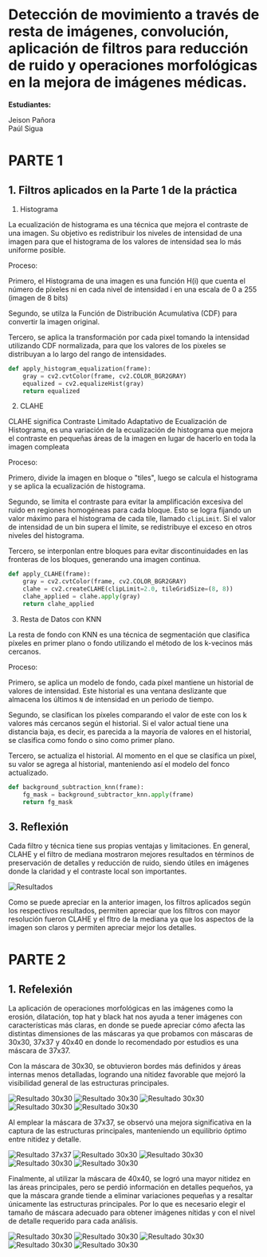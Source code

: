 # Detección de movimiento a través de resta de imágenes, convolución, aplicación de filtros para reducción de ruido y operaciones morfológicas en la mejora de imágenes médicas.

**Estudiantes:**

Jeison Pañora \
Paúl Sigua

# PARTE 1

## 1. Filtros aplicados en la Parte 1 de la práctica

1. Histograma

La ecualización de histograma es una técnica que mejora el contraste de una imagen. Su objetivo es redistribuir los niveles de intensidad de una imagen para que el histograma de los valores de intensidad sea lo más uniforme posible. 

Proceso:

Primero, el Histograma de una imagen es una función H(i) que cuenta el número de píxeles ni en cada nivel de intensidad i en una escala de 0 a 255 (imagen de 8 bits)

Segundo, se utilza la Función de Distribución Acumulativa (CDF) para convertir la imagen original.

Tercero, se aplica la transformación por cada pixel tomando la intensidad utilizando CDF normalizada, para que los valores de los pixeles se distribuyan a lo largo del rango de intensidades.

```py
def apply_histogram_equalization(frame):
    gray = cv2.cvtColor(frame, cv2.COLOR_BGR2GRAY)
    equalized = cv2.equalizeHist(gray)
    return equalized
```

2. CLAHE

CLAHE significa Contraste Limitado Adaptativo de Ecualización de Histograma, es una variación de la ecualización de histograma que mejora el contraste en pequeñas áreas de la imagen en lugar de hacerlo en toda la imagen compleata

Proceso:

Primero, divide la imagen en bloque o "tiles", luego se calcula el histograma y se aplica la ecualización de histograma.

Segundo, se limita el contraste para evitar la amplificación excesiva del ruido en regiones homogéneas para cada bloque. Esto se logra fijando un valor máximo para el histograma de cada tile, llamado `clipLimit`. Si el valor de intensidad de un bin supera el límite, se redistribuye el exceso en otros niveles del histograma.

Tercero, se interponlan entre bloques para evitar discontinuidades en las fronteras de los bloques, generando una imagen continua.

```py
def apply_CLAHE(frame):
    gray = cv2.cvtColor(frame, cv2.COLOR_BGR2GRAY)
    clahe = cv2.createCLAHE(clipLimit=2.0, tileGridSize=(8, 8))
    clahe_applied = clahe.apply(gray)
    return clahe_applied
```

3. Resta de Datos con KNN

La resta de fondo con KNN es una técnica de segmentación que clasifica píxeles en primer plano o fondo utilizando el método de los k-vecinos más cercanos.

Proceso:

Primero, se aplica un modelo de fondo, cada píxel mantiene un historial de valores de intensidad. Este historial es una ventana deslizante que almacena los últimos `N` de intensidad en un periodo de tiempo.

Segundo, se clasifican los píxeles comparando el valor de este con los k valores más cercanos según el historial. Si el valor actual tiene una distancia baja, es decir, es parecida a la mayoría de valores en el historial, se clasifica como fondo o sino como primer plano.

Tercero, se actualiza el historial. Al momento en el que se clasifica un píxel, su valor se agrega al historial, manteniendo así el modelo del fonco actualizado.

```py
def background_subtraction_knn(frame):
    fg_mask = background_subtractor_knn.apply(frame)
    return fg_mask
```

## 3. Reflexión

Cada filtro y técnica tiene sus propias ventajas y limitaciones. En general, CLAHE y el filtro de mediana mostraron mejores resultados en términos de preservación de detalles y reducción de ruido, siendo útiles en imágenes donde la claridad y el contraste local son importantes.

![Resultados](resultados.jpeg)

Como se puede apreciar en la anterior imagen, los filtros aplicados según los respectivos resultados, permiten apreciar que los filtros con mayor resolución fueron CLAHE y el fltro de la mediana ya que los aspectos de la imagen son claros y permiten apreciar mejor los detalles.

# PARTE 2

## 1. Refelexión

La aplicación de operaciones morfológicas en las imágenes como la erosión, dilatación, top hat y black hat nos ayuda a tener imágenes con características más claras, en donde se puede apreciar cómo afecta las distintas dimensiones de las máscaras ya que probamos con máscaras de 30x30, 37x37 y 40x40 en donde lo recomendado por estudios es una máscara de 37x37.

Con la máscara de 30x30, se obtuvieron bordes más definidos y áreas internas menos detalladas, logrando una nitidez favorable que mejoró la visibilidad general de las estructuras principales. 

![Resultado 30x30](/parte_2/processed/Black_hat_30x30_2-image.jpeg)
![Resultado 30x30](/parte_2/processed/Dilatacion_30x30_2-image.jpeg)
![Resultado 30x30](/parte_2/processed/Erosion_30x30_2-image.jpeg)
![Resultado 30x30](/parte_2/processed/Top_hat_30x30_2-image.jpeg)
![Resultado 30x30](/parte_2/processed/Imagen_original_30x30_2-image.jpeg)

Al emplear la máscara de 37x37, se observó una mejora significativa en la captura de las estructuras principales, manteniendo un equilibrio óptimo entre nitidez y detalle.

![Resultado 37x37](/parte_2/processed/Black_hat_37x37_2-image.jpeg)
![Resultado 30x30](/parte_2/processed/Dilatacion_37x37_2-image.jpeg)
![Resultado 30x30](/parte_2/processed/Erosion_37x37_2-image.jpeg)
![Resultado 30x30](/parte_2/processed/Top_hat_37x37_2-image.jpeg)
![Resultado 30x30](/parte_2/processed/Imagen_original_37x37_2-image.jpeg)


Finalmente, al utilizar la máscara de 40x40, se logró una mayor nitidez en las áreas principales, pero se perdió información en detalles pequeños, ya que la máscara grande tiende a eliminar variaciones pequeñas y a resaltar únicamente las estructuras principales. Por lo que es necesario elegir el tamaño de máscara adecuado para obtener imágenes nítidas y con el nivel de detalle requerido para cada análisis.

![Resultado 30x30](/parte_2/processed/Black_hat_40x40_2-image.jpeg)
![Resultado 30x30](/parte_2/processed/Dilatacion_40x40_2-image.jpeg)
![Resultado 30x30](/parte_2/processed/Erosion_40x40_2-image.jpeg)
![Resultado 30x30](/parte_2/processed/Top_hat_40x40_2-image.jpeg)
![Resultado 30x30](/parte_2/processed/Imagen_original_40x40_2-image.jpeg)
